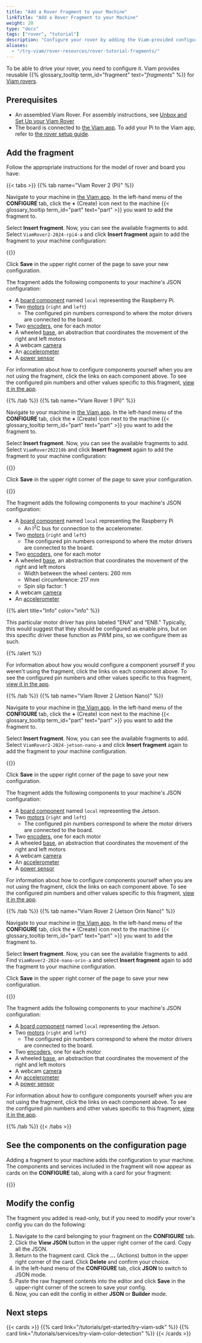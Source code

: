 ```yaml
---
title: "Add a Rover Fragment to your Machine"
linkTitle: "Add a Rover Fragment to your Machine"
weight: 20
type: "docs"
tags: ["rover", "tutorial"]
description: "Configure your rover by adding the Viam-provided configuration fragment to your rover."
aliases:
  - "/try-viam/rover-resources/rover-tutorial-fragments/"
---
```


To be able to drive your rover, you need to configure it.
Viam provides reusable {{% glossary_tooltip term_id="fragment" text="*fragments*" %}} for [Viam rovers](https://www.viam.com/resources/rover).

## Prerequisites

- An assembled Viam Rover.
  For assembly instructions, see [Unbox and Set Up your Viam Rover](../rover-tutorial/)
- The board is connected to [the Viam app](https://app.viam.com).
  To add your Pi to the Viam app, refer to [the rover setup guide](/get-started/try-viam/rover-resources/rover-tutorial/#control-your-rover-on-the-viam-app).

## Add the fragment

Follow the appropriate instructions for the model of rover and board you have:

{{< tabs >}}
{{% tab name="Viam Rover 2 (Pi)" %}}

Navigate to your machine in [the Viam app](https://app.viam.com/robots).
In the left-hand menu of the **CONFIGURE** tab, click the **+** (Create) icon next to the machine {{< glossary_tooltip term_id="part" text="part" >}} you want to add the fragment to.

Select **Insert fragment**.
Now, you can see the available fragments to add.
Select `ViamRover2-2024-rpi4-a` and click **Insert fragment** again to add the fragment to your machine configuration:

{{<imgproc src="get-started/try-viam/rover-resources/fragments/fragments_list.png" resize="400x" style="max-width: 500px" alt="List of available fragments">}}

Click **Save** in the upper right corner of the page to save your new configuration.

The fragment adds the following components to your machine's JSON configuration:

- A [board component](/components/board/pi/) named `local` representing the Raspberry Pi.
- Two [motors](/components/motor/gpio/) (`right` and `left`)
  - The configured pin numbers correspond to where the motor drivers are connected to the board.
- Two [encoders](/components/encoder/single/), one for each motor
- A wheeled [base](/components/base/), an abstraction that coordinates the movement of the right and left motors
- A webcam [camera](/components/camera/webcam/)
- An [accelerometer](/components/movement-sensor/mpu6050/)
- A [power sensor](/components/power-sensor/ina219/)

For information about how to configure components yourself when you are not using the fragment, click the links on each component above.
To see the configured pin numbers and other values specific to this fragment, [view it in the app](https://app.viam.com/fragment?id=7c413f24-691d-4ae6-a759-df3654cfe4c8).

{{% /tab %}}
{{% tab name="Viam Rover 1 (Pi)" %}}

Navigate to your machine in [the Viam app](https://app.viam.com/robots).
In the left-hand menu of the **CONFIGURE** tab, click the **+** (Create) icon next to the machine {{< glossary_tooltip term_id="part" text="part" >}} you want to add the fragment to.

Select **Insert fragment**.
Now, you can see the available fragments to add.
Select `ViamRover202210b` and click **Insert fragment** again to add the fragment to your machine configuration:

{{<imgproc src="get-started/try-viam/rover-resources/fragments/fragments_list.png" resize="400x" style="max-width: 500px" alt="List of available fragments">}}

Click **Save** in the upper right corner of the page to save your configuration.

{{<imgproc src="get-started/try-viam/rover-resources/fragments/fragment_configuration.png" resize="400x" style="max-width: 500px" alt="Fragment configuration">}}

The fragment adds the following components to your machine's JSON configuration:

- A [board component](/components/board/pi/) named `local` representing the Raspberry Pi
  - An I<sup>2</sup>C bus for connection to the accelerometer.
- Two [motors](/components/motor/gpio/) (`right` and `left`)
  - The configured pin numbers correspond to where the motor drivers are connected to the board.
- Two [encoders](/components/encoder/single/), one for each motor
- A wheeled [base](/components/base/), an abstraction that coordinates the movement of the right and left motors
  - Width between the wheel centers: 260 mm
  - Wheel circumference: 217 mm
  - Spin slip factor: 1
- A webcam [camera](/components/camera/webcam/)
- An [accelerometer](/components/movement-sensor/adxl345/)

{{% alert title="Info" color="info" %}}

This particular motor driver has pins labeled "ENA" and "ENB."
Typically, this would suggest that they should be configured as enable pins, but on this specific driver these function as PWM pins, so we configure them as such.

{{% /alert %}}

For information about how you would configure a component yourself if you weren't using the fragment, click the links on each component above.
To see the configured pin numbers and other values specific to this fragment, [view it in the app](https://app.viam.com/fragment?id=3e8e0e1c-f515-4eac-8307-b6c9de7cfb84).

{{% /tab %}}
{{% tab name="Viam Rover 2 (Jetson Nano)" %}}

Navigate to your machine in [the Viam app](https://app.viam.com/robots).
In the left-hand menu of the **CONFIGURE** tab, click the **+** (Create) icon next to the machine {{< glossary_tooltip term_id="part" text="part" >}} you want to add the fragment to.

Select **Insert fragment**.
Now, you can see the available fragments to add.
Select `ViamRover2-2024-jetson-nano-a` and click **Insert fragment** again to add the fragment to your machine configuration.

{{<imgproc src="get-started/try-viam/rover-resources/fragments/fragments_list.png" resize="400x" style="max-width: 500px" alt="List of available fragments">}}

Click **Save** in the upper right corner of the page to save your new configuration.

The fragment adds the following components to your machine's JSON configuration:

- A [board component](/components/board/pi/) named `local` representing the Jetson.
- Two [motors](/components/motor/gpio/) (`right` and `left`)
  - The configured pin numbers correspond to where the motor drivers are connected to the board.
- Two [encoders](/components/encoder/single/), one for each motor
- A wheeled [base](/components/base/), an abstraction that coordinates the movement of the right and left motors
- A webcam [camera](/components/camera/webcam/)
- An [accelerometer](/components/movement-sensor/mpu6050/)
- A [power sensor](/components/power-sensor/ina219/)

For information about how to configure components yourself when you are not using the fragment, click the links on each component above.
To see the configured pin numbers and other values specific to this fragment, [view it in the app](https://app.viam.com/fragment?id=747e1f43-309b-4311-b1d9-1dfca45bd097).

{{% /tab %}}
{{% tab name="Viam Rover 2 (Jetson Orin Nano)" %}}

Navigate to your machine in [the Viam app](https://app.viam.com/robots).
In the left-hand menu of the **CONFIGURE** tab, click the **+** (Create) icon next to the machine {{< glossary_tooltip term_id="part" text="part" >}} you want to add the fragment to.

Select **Insert fragment**.
Now, you can see the available fragments to add.
Find `ViamRover2-2024-nano-orin-a` and select **Insert fragment** again to add the fragment to your machine configuration.

Click **Save** in the upper right corner of the page to save your new configuration.

{{<imgproc src="get-started/try-viam/rover-resources/fragments/fragments_list.png" resize="400x" style="max-width: 500px" alt="List of available fragments">}}

The fragment adds the following components to your machine's JSON configuration:

- A [board component](/components/board/pi/) named `local` representing the Jetson.
- Two [motors](/components/motor/gpio/) (`right` and `left`)
  - The configured pin numbers correspond to where the motor drivers are connected to the board.
- Two [encoders](/components/encoder/single/), one for each motor
- A wheeled [base](/components/base/), an abstraction that coordinates the movement of the right and left motors
- A webcam [camera](/components/camera/webcam/)
- An [accelerometer](/components/movement-sensor/mpu6050/)
- A [power sensor](/components/power-sensor/ina219/)

For information about how to configure components yourself when you are not using the fragment, click the links on each component above.
To see the configured pin numbers and other values specific to this fragment, [view it in the app](https://app.viam.com/fragment?id=6208e890-8400-4197-bf0f-e8ddeca4e157).

{{% /tab %}}
{{< /tabs >}}

## See the components on the configuration page

Adding a fragment to your machine adds the configuration to your machine.
The components and services included in the fragment will now appear as cards on the **CONFIGURE** tab, along with a card for your fragment:

{{<imgproc src="get-started/try-viam/rover-resources/fragments/fragments_cards.png" resize="400x" style="max-width: 500px" alt="List of available fragments">}}

## Modify the config

The fragment you added is read-only, but if you need to modify your rover's config you can do the following:

1. Navigate to the card belonging to your fragment on the **CONFIGURE** tab.
2. Click the **View JSON** button in the upper right corner of the card.
   Copy all the JSON.
3. Return to the fragment card.
   Click the **...** (Actions) button in the upper right corner of the card. Click **Delete** and confirm your choice.
4. In the left-hand menu of the **CONFIGURE** tab, click **JSON** to switch to JSON mode.
5. Paste the raw fragment contents into the editor and click **Save** in the upper-right corner of the screen to save your config.
6. Now, you can edit the config in either **JSON** or **Builder** mode.

## Next steps

{{< cards >}}
{{% card link="/tutorials/get-started/try-viam-sdk" %}}
{{% card link="/tutorials/services/try-viam-color-detection" %}}
{{< /cards >}}
